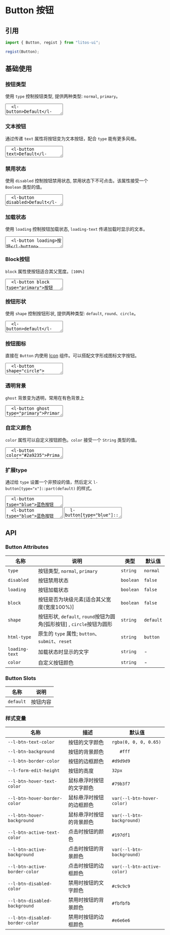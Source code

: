 # Button 按钮

## 引用

```js
import { Button, regist } from "litos-ui";

regist(Button);
```

## 基础使用

### 按钮类型

使用 `type` 控制按钮类型, 提供两种类型: `normal`, `primary`。

<ClientOnly>
<l-code-preview>
<textarea lang="html">
  <l-button>Default</l-button>
  <l-button type="primary">Primary</l-button>
</textarea>
</l-code-preview>
</ClientOnly>

### 文本按钮

通过传递 `text` 属性将按钮变为文本按钮，配合 `type` 能有更多风格。

<ClientOnly>
<l-code-preview>
<textarea lang="html">
  <l-button text>Default</l-button>
  <l-button type="primary" text>Primary</l-button>
</textarea>
</l-code-preview>
</ClientOnly>

### 禁用状态

使用 `disabled` 控制按钮禁用状态, 禁用状态下不可点击。该属性接受一个 `Boolean` 类型的值。

<ClientOnly>
<l-code-preview>
<textarea lang="html">
  <l-button disabled>Default</l-button>
  <l-button text disabled>Text</l-button>
</textarea>
</l-code-preview>
</ClientOnly>

### 加载状态

使用 `loading` 控制按钮加载状态, `loading-text` 传递加载时显示的文本。

<ClientOnly>
<l-code-preview>
<textarea lang="html">
  <l-button loading>按钮</l-button>
  <l-button type="primary" loading loading-text="Loading">按钮</l-button>
</textarea>
</l-code-preview>
</ClientOnly>

### Block按钮

`block` 属性使按钮适合其父宽度。`[100%]`

<ClientOnly>
<l-code-preview>
<textarea lang="html">
  <l-button block type="primary">按钮</l-button>
</textarea>
</l-code-preview>
</ClientOnly>

### 按钮形状

使用 `shape` 控制按钮形状, 提供两种类型: `default`, `round`、`circle`。

<ClientOnly>
<l-code-preview>
<textarea lang="html">
  <l-button>default</l-button>
  <l-button shape="round">round</l-button>
  <l-button shape="circle">C</l-button>
</textarea>
</l-code-preview>
</ClientOnly>

### 按钮图标

直接在 `Button` 内使用 [Icon](/components/icon) 组件。可以搭配文字形成图标文字按钮。

<ClientOnly>
<l-code-preview>
<textarea lang="html">
  <l-button shape="circle">
    <l-search-icon />
  </l-button>
  <l-button shape="round" type="primary">
    <l-search-icon></l-search-icon>
    <span>搜索</span>
  </l-button>
</textarea>
</l-code-preview>
</ClientOnly>

### 透明背景

`ghost` 背景变为透明，常用在有色背景上

<ClientOnly>
<l-code-preview>
<textarea lang="html">
  <l-button ghost type="primary">Primary</l-button>
</textarea>
</l-code-preview>
</ClientOnly>

### 自定义颜色

`color` 属性可以自定义按钮颜色。`color` 接受一个 `String` 类型的值。

<ClientOnly>
<l-code-preview>
<textarea lang="html">
  <l-button color="#2a9235">Primary</l-button>
  <l-button color="#1e9fff" ghost>Primary</l-button>
</textarea>
</l-code-preview>
</ClientOnly>

### 扩展type

通过给 `type` 设置一个非预设的值，然后定义 `l-button[type="x"]::part(default)` 的样式。

<ClientOnly>
<l-code-preview>
<textarea lang="html">
  <l-button type="blue">蓝色按钮</l-button>
  <l-button type="gradient">渐变按钮</l-button>
</textarea>
<div class="source">
<textarea lang="html">
  <l-button type="blue">蓝色按钮</l-button>
  <l-button type="gradient">渐变按钮</l-button>
</textarea>
<textarea lang="css">
  l-button[type="blue"]::part(default) {
    --l-btn-border-color: #1677ff;
    --l-btn-hover-border-color: #4096ff;
    --l-btn-active-border-color: #0958d9;
  }
  l-button[type="gradient"]::part(default) {
    border: none;
    --l-btn-color: #389e0d;
    --l-btn-active-color: #0fd850;
    --l-btn-background: linear-gradient(90deg, #0fd850 0%, #f9f047 100%);
    --l-btn-hover-background: linear-gradient(90deg, #2af06a 0%, #fbf478 100%);
    --l-btn-active-background: linear-gradient(90deg, #0a9036 0%, #ece008 100%);
  }
</textarea>
</div>
</l-code-preview>
</ClientOnly>

## API

### Button Attributes

<!-- prettier-ignore -->
| 名称 | 说明 | 类型 | 默认值 |
| --- | --- | --- | --- |
| `type` | 按钮类型, `normal`, `primary` | `string` | `normal` |
| `disabled` | 按钮禁用状态 | `boolean` | `false` |
| `loading` | 按钮加载状态 | `boolean` | `false` |
| `block` | 按钮是否为块级元素[适合其父宽度(宽度100%)] | `boolean` | `false` |
| `shape` | 按钮形状, `default`, `round`按钮为圆角[弧形按钮] , `circle`按钮为圆形 | `string` | `default` |
| `html-type` | 原生的 `type` 属性; `button`、`submit`、`reset` | `string` | `button` |
| `loading-text` | 加载状态时显示的文字 | `string`  | - |
| `color` | 自定义按钮颜色 | `string` | - |

### Button Slots

<!-- prettier-ignore -->
| 名称      | 说明     |
| --------- | -------- |
| `default` | 按钮内容 |

### 样式变量

<!-- prettier-ignore -->
| 名称                             | 描述                     | 默认值                       |
| -------------------------------- | ------------------------ | ---------------------------- |
| `--l-btn-text-color`            | 按钮的文字颜色           | `rgba(0, 0, 0, 0.65)`        |
| `--l-btn-background`            | 按钮的背景颜色           | `	#fff`                       |
| `--l-btn-border-color`          | 按钮的边框颜色           | `#d9d9d9`                    |
| `--l-form-edit-height`          | 按钮的高度               | `32px`                       |
| `--l-btn-hover-text-color`      | 鼠标悬浮时按钮的文字颜色 | `#79b3f7`                    |
| `--l-btn-hover-border-color`    | 鼠标悬浮时按钮的边框颜色 | `var(--l-btn-hover-color)`  |
| `--l-btn-hover-background`      | 鼠标悬浮时按钮的背景颜色 | `var(--l-btn-background)`   |
| `--l-btn-active-text-color`     | 点击时按钮的颜色         | `#197df1`                    |
| `--l-btn-active-background`     | 点击时按钮的背景颜色     | `var(--l-btn-background)`   |
| `--l-btn-active-border-color`   | 点击时按钮的边框颜色     | `var(--l-btn-active-color)` |
| `--l-btn-disabled-color`        | 禁用时按钮的文字颜色     | `#c9c9c9`                    |
| `--l-btn-disabled-background`   | 禁用时按钮的背景颜色     | `#fbfbfb`                    |
| `--l-btn-disabled-border-color` | 禁用时按钮的边框颜色     | `#e6e6e6`                    |
